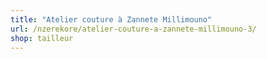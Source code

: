 ```yaml
---
title: "Atelier couture à Zannete Millimouno"
url: /nzerekore/atelier-couture-a-zannete-millimouno-3/
shop: tailleur
---
```

